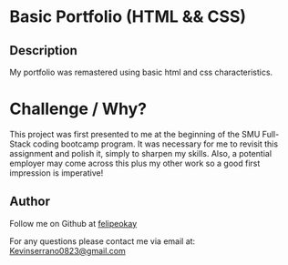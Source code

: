 # Basic Portfolio (HTML && CSS)

## Description 

My portfolio was remastered using basic html and css characteristics.

# Challenge / Why? 

This project was first presented to me at the beginning of the SMU Full-Stack coding bootcamp program. It was necessary for me to revisit this assignment and polish it, simply to sharpen my skills. Also, a potential employer may come across this plus my other work so a good first impression is imperative!



## Author 
Follow me on Github at [felipeokay](https://github.com/felipeokay) 

For any questions please contact me via email at: Kevinserrano0823@gmail.com
